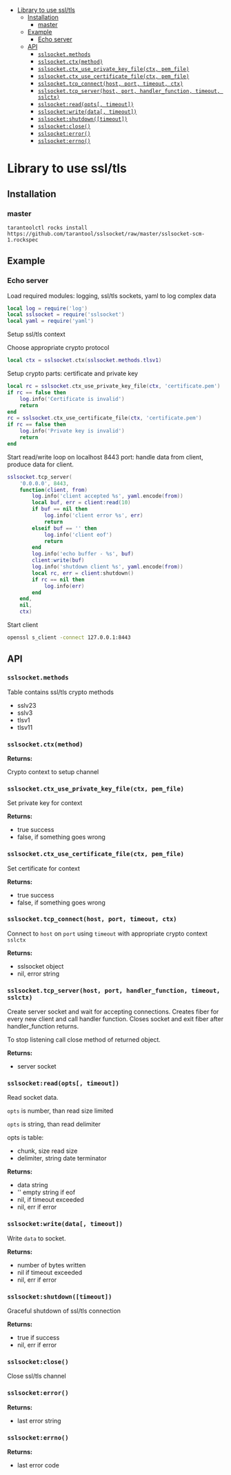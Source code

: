 - [Library to use ssl/tls](#library-to-use-ssltls)
  * [Installation](#installation)
    + [master](#master)
  * [Example](#example)
    + [Echo server](#echo-server)
  * [API](#api)
    + [`sslsocket.methods`](#sslsocketmethods)
    + [`sslsocket.ctx(method)`](#sslsocketctxmethod)
    + [`sslsocket.ctx_use_private_key_file(ctx, pem_file)`](#sslsocketctx_use_private_key_filectx-pem_file)
    + [`sslsocket.ctx_use_certificate_file(ctx, pem_file)`](#sslsocketctx_use_certificate_filectx-pem_file)
    + [`sslsocket.tcp_connect(host, port, timeout, ctx)`](#sslsockettcp_connecthost-port-timeout-ctx)
    + [`sslsocket.tcp_server(host, port, handler_function, timeout, sslctx)`](#sslsockettcp_serverhost-port-handler_function-timeout-sslctx)
    + [`sslsocket:read(opts[, timeout])`](#sslsocketreadopts-timeout)
    + [`sslsocket:write(data[, timeout])`](#sslsocketwritedata-timeout)
    + [`sslsocket:shutdown([timeout])`](#sslsocketshutdowntimeout)
    + [`sslsocket:close()`](#sslsocketclose)
    + [`sslsocket:error()`](#sslsocketerror)
    + [`sslsocket:errno()`](#sslsocketerrno)

# Library to use ssl/tls

## Installation

### master

``` shell
tarantoolctl rocks install https://github.com/tarantool/sslsocket/raw/master/sslsocket-scm-1.rockspec
```

## Example

### Echo server

Load required modules: logging, ssl/tls sockets, yaml to log complex data

``` lua
local log = require('log')
local sslsocket = require('sslsocket')
local yaml = require('yaml')
```

Setup ssl/tls context

Choose appropriate crypto protocol

``` lua
local ctx = sslsocket.ctx(sslsocket.methods.tlsv1)
```

Setup crypto parts: certificate and private key

``` lua
local rc = sslsocket.ctx_use_private_key_file(ctx, 'certificate.pem')
if rc == false then
    log.info('Certificate is invalid')
    return
end
rc = sslsocket.ctx_use_certificate_file(ctx, 'certificate.pem')
if rc == false then
    log.info('Private key is invalid')
    return
end
```

Start read/write loop on localhost 8443 port: handle data from client, produce data for client.

``` lua
sslsocket.tcp_server(
    '0.0.0.0', 8443,
    function(client, from)
        log.info('client accepted %s', yaml.encode(from))
        local buf, err = client:read(10)
        if buf == nil then
            log.info('client error %s', err)
            return
        elseif buf == '' then
            log.info('client eof')
            return
        end
        log.info('echo buffer - %s', buf)
        client:write(buf)
        log.info('shutdown client %s', yaml.encode(from))
        local rc, err = client:shutdown()
        if rc == nil then
            log.info(err)
        end
    end,
    nil,
    ctx)
```

Start client

``` bash
openssl s_client -connect 127.0.0.1:8443
```

## API

### `sslsocket.methods`

Table contains ssl/tls crypto methods

  - sslv23
  - sslv3
  - tlsv1
  - tlsv11

### `sslsocket.ctx(method)`

**Returns:**

  Crypto context to setup channel

### `sslsocket.ctx_use_private_key_file(ctx, pem_file)`

Set private key for context

**Returns:**

  - true success
  - false, if something goes wrong

### `sslsocket.ctx_use_certificate_file(ctx, pem_file)`

Set certificate for context

**Returns:**

  - true success
  - false, if something goes wrong

### `sslsocket.tcp_connect(host, port, timeout, ctx)`

Connect to `host` on `port` using `timeout` with appropriate crypto context `sslctx`

**Returns:**

  - sslsocket object
  - nil, error string

### `sslsocket.tcp_server(host, port, handler_function, timeout, sslctx)`

Create server socket and wait for accepting connections.
Creates fiber for every new client and call handler function.
Closes socket and exit fiber after handler_function returns.

To stop listening call close method of returned object.

**Returns:**

  - server socket

### `sslsocket:read(opts[, timeout])`

Read socket data.

`opts` is number, than read size limited

`opts` is string, than read delimiter

opts is table:

  - chunk, size read size
  - delimiter, string date terminator

**Returns:**

  - data string
  - '' empty string if eof
  - nil, if timeout exceeded
  - nil, err if error

### `sslsocket:write(data[, timeout])`

Write `data` to socket.

**Returns:**

  - number of bytes written
  - nil if timeout exceeded
  - nil, err if error

### `sslsocket:shutdown([timeout])`

Graceful shutdown of ssl/tls connection

**Returns:**

  - true if success
  - nil, err if error

### `sslsocket:close()`

Close ssl/tls channel

### `sslsocket:error()`

**Returns:**

  - last error string

### `sslsocket:errno()`

**Returns:**

  - last error code
